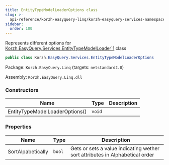 ```yaml
---
title: EntityTypeModelLoaderOptions class
slug: >-
  api-reference/korzh-easyquery-linq/korzh-easyquery-services-namespace/entitytypemodelloaderoptions-class
sidebar:
  order: 100
---
```


Represents different options for [Korzh.EasyQuery.Services.EntityTypeModelLoader`1](///////////////easyquery/docs/api-reference/korzh-easyquery-linq/korzh-easyquery-services-namespace/entitytypemodelloader-t--class) class
```csharp
public class Korzh.EasyQuery.Services.EntityTypeModelLoaderOptions

```
Package: `Korzh.EasyQuery.Linq` (targets: `netstandard2.0`)

Assembly: `Korzh.EasyQuery.Linq.dll`

### Constructors

| Name | Type | Description | 
| --- | --- | --- | 
| EntityTypeModelLoaderOptions() | `void` |  | 


### Properties

| Name | Type | Description | 
| --- | --- | --- | 
| SortAlpabetically | `bool` | Gets or sets a value indicating wether sort attributes in Alphabetical order |

